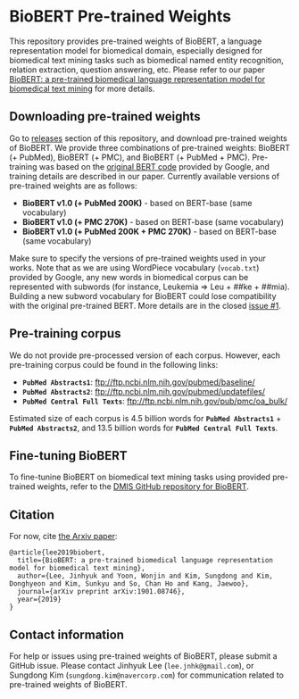 # BioBERT Pre-trained Weights

This repository provides pre-trained weights of BioBERT, a language representation model for biomedical domain, especially designed for biomedical text mining tasks such as biomedical named entity recognition, relation extraction, question answering, etc. Please refer to our paper [BioBERT: a pre-trained biomedical language representation model for biomedical text mining](https://arxiv.org/abs/1901.08746) for more details.

## Downloading pre-trained weights
Go to [releases](https://github.com/naver/biobert-pretrained/releases) section of this repository, and download pre-trained weights of BioBERT. We provide three combinations of pre-trained weights: BioBERT (+ PubMed), BioBERT (+ PMC), and BioBERT (+ PubMed + PMC). Pre-training was based on the [original BERT code](https://github.com/google-research/bert) provided by Google, and training details are described in our paper. Currently available versions of pre-trained weights are as follows:

* **BioBERT v1.0 (+ PubMed 200K)** - based on BERT-base (same vocabulary)
* **BioBERT v1.0 (+ PMC 270K)** - based on BERT-base (same vocabulary)
* **BioBERT v1.0 (+ PubMed 200K + PMC 270K)** - based on BERT-base (same vocabulary)

Make sure to specify the versions of pre-trained weights used in your works. Note that as we are using WordPiece vocabulary (`vocab.txt`) provided by Google, any new words in biomedical corpus can be represented with subwords (for instance, Leukemia => Leu + ##ke + ##mia). Building a new subword vocabulary for BioBERT could lose compatibility with the original pre-trained BERT. More details are in the closed [issue #1](https://github.com/naver/biobert-pretrained/issues/1).

## Pre-training corpus
We do not provide pre-processed version of each corpus. However, each pre-training corpus could be found in the following links:
*   **`PubMed Abstracts1`**: ftp://ftp.ncbi.nlm.nih.gov/pubmed/baseline/
*   **`PubMed Abstracts2`**: ftp://ftp.ncbi.nlm.nih.gov/pubmed/updatefiles/
*   **`PubMed Central Full Texts`**: ftp://ftp.ncbi.nlm.nih.gov/pub/pmc/oa_bulk/

Estimated size of each corpus is 4.5 billion words for **`PubMed Abstracts1`** + **`PubMed Abstracts2`**, and 13.5 billion words for **`PubMed Central Full Texts`**.

## Fine-tuning BioBERT
To fine-tunine BioBERT on biomedical text mining tasks using provided pre-trained weights, refer to the [DMIS GitHub repository for BioBERT](https://github.com/dmis-lab/biobert).

## Citation
For now, cite [the Arxiv paper](https://arxiv.org/abs/1901.08746):
```
@article{lee2019biobert,
  title={BioBERT: a pre-trained biomedical language representation model for biomedical text mining},
  author={Lee, Jinhyuk and Yoon, Wonjin and Kim, Sungdong and Kim, Donghyeon and Kim, Sunkyu and So, Chan Ho and Kang, Jaewoo},
  journal={arXiv preprint arXiv:1901.08746},
  year={2019}
}
```

## Contact information
For help or issues using pre-trained weights of BioBERT, please submit a GitHub issue. Please contact Jinhyuk Lee
(`lee.jnhk@gmail.com`), or Sungdong Kim (`sungdong.kim@navercorp.com`) for communication related to pre-trained weights of BioBERT.

